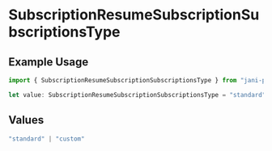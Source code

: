 # SubscriptionResumeSubscriptionSubscriptionsType

## Example Usage

```typescript
import { SubscriptionResumeSubscriptionSubscriptionsType } from "jani-payments/models/operations";

let value: SubscriptionResumeSubscriptionSubscriptionsType = "standard";
```

## Values

```typescript
"standard" | "custom"
```